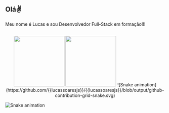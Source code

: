## Olá✌


Meu nome é Lucas e sou Desenvolvedor Full-Stack em formação!!!

##

<div align="center">
  <img height="160em" src="https://github-readme-stats.vercel.app/api?username=lucassoaresjs&show_icons=true&theme=omni&include_all_commits=true&count_private=true"/>
  <img height="160em" src="https://github-readme-stats.vercel.app/api/top-langs/?username=lucassoaresjs&layout=compact&langs_count=7&theme=omni&count_private=true"/>
  ![Snake animation](https://github.com/{{lucassoaresjs}}/{{lucassoaresjs}}/blob/output/github-contribution-grid-snake.svg)
</div>

![Snake animation](https://github.com/{{lucassoaresjs}}/{{lucassoaresjs}}/blob/output/github-contribution-grid-snake.svg)
